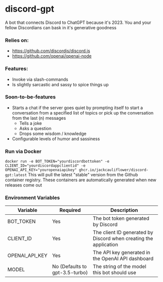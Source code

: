# discord-gpt
A bot that connects Discord to ChatGPT because it's 2023. You and your fellow Discordians can bask in it's generative goodness

### Relies on:
- https://github.com/discordjs/discord.js
- https://github.com/openai/openai-node

### Features:
- Invoke via slash-commands
- Is slightly sarcastic and sassy to spice things up

### Soon-to-be-features
- Starts a chat if the server goes quiet by prompting itself to start a conversation from a specified list of topics or pick up the conversation from the last (n) messages 
  - Tells a joke
  - Asks a question
  - Drops some wisdom / knowledge
- Configurable levels of humor and sassiness

### Run via Docker
`docker run -e BOT_TOKEN="yourdiscordbottoken" -e CLIENT_ID="yourdiscordappclientid" -e OPENAI_API_KEY="youropenaiapikey" ghcr.io/jackcauliflower/discord-gpt:latest`
This will pull the latest "stable" version from the Github container registry. These containers are automatically generated when new releases come out

### Environment Variables
|Variable|Required|Description|
|---|---|---|
|BOT_TOKEN| Yes | The bot token generated by Discord |
|CLIENT_ID| Yes | The client ID generated by Discord when creating the application |
| OPENAI_API_KEY | Yes | The API key generated in the OpenAI API dashboard |
| MODEL | No (Defaults to gpt-3.5-turbo) | The string of the model this bot should use
